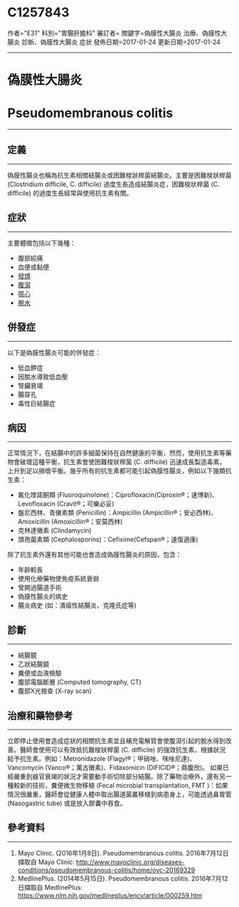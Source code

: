 # C1257843
作者="E31"
科別="胃腸肝膽科"
審訂者=
關鍵字=偽膜性大腸炎 治療、偽膜性大腸炎 診断、偽膜性大腸炎 症状
發佈日期=2017-01-24
更新日期=2017-01-24

----------
# 偽膜性大腸炎
# Pseudomembranous colitis
----------
## 定義
----------

偽膜性腸炎也稱為抗生素相關結腸炎或困難梭狀桿菌結腸炎。主要是困難梭狀桿菌 (Clostridium difficile, C. difficile) 過度生長造成結腸炎症，困難梭狀桿菌 (C. difficile) 的過度生長經常與使用抗生素有關。

## 症狀
----------

主要體徵包括以下幾種：

- 腹部絞痛
- 血便或黏便
- [發燒](C0015967)
- [腹瀉](C0011991-01)
- [噁心](C0027497)
- [脫水](C0011175)
## 併發症
----------

以下是偽膜性腸炎可能的併發症：

- 低血鉀症
- 因脫水導致低血壓
- 腎臟衰竭
- 腸穿孔
- 毒性巨結腸症
## 病因
----------

正常情況下，在結腸中的許多細菌保持在自然健康的平衡，然而，使用抗生素等藥物會破壞這種平衡，抗生素會使困難梭狀桿菌 (C. difficile) 迅速成長製造毒素，上升到足以損壞平衡。幾乎所有的抗生素都可能引起偽膜性腸炎，例如以下幾類抗生素：

- 氟化喹諾酮類 (Fluoroquinolone)：Ciprofloxacin(Ciproxin®；速博新)、Levofloxacin (Cravit®；可樂必妥)
- 盤尼西林、青黴素類 (Penicillin)：Ampicillin (Ampicillin®；安必西林)、Amoxicillin (Amoxicillin®；安莫西林)
- 克林達黴素 (Clindamycin)
- 頭孢菌素類 (Cephalosporins)：Cefixime(Cefspan®；速復適康)

除了抗生素外還有其他可能也會造成偽膜性腸炎的原因，包含：

- 年齡較長
- 使用化療藥物使免疫系統衰弱
- 曾開過腸道手術
- 偽膜性腸炎的病史
- 腸炎病史 (如：潰瘍性結腸炎、克隆氏症等)
## 診斷
----------
- 結腸鏡
- 乙狀結腸鏡
- 糞便或血液檢驗
- 腹部電腦斷層 (Computed tomography, CT) 
- 腹部X光檢查 (X-ray scan) 
## 治療和藥物參考
----------

立即停止使用會造成症狀的相關抗生素並且補充電解質會使腹瀉引起的脫水得到改善。醫師會使用可以有效抵抗難梭狀桿菌 (C. difficile) 的強效抗生素，根據狀況給予抗生素。例如：Metronidazole (Flagyl®；甲硝唑、咪唑尼達)、Vancomycin (Vanco®；萬古黴素)、Fidaxomicin (DIFICID®；鼎腹欣)。
如果已經嚴重到器官衰竭的狀況才需要動手術切除部分結腸。除了藥物治療外，還有另一種較新的技術，糞便微生物移植 (Fecal microbial transplantation, FMT )：如果情況很嚴重，醫師會從健康人體中取出腸道菌叢移植到病患身上，可能透過鼻胃管 (Nasogastric tube) 或是放入膠囊中吞食。

## 參考資料
----------
1. Mayo Clinic. (2016年1月8日). Pseudomembranous colitis. 2016年7月12日擷取自 Mayo Clinic:
  http://www.mayoclinic.org/diseases-conditions/pseudomembranous-colitis/home/ovc-20169329
2. MedlinePlus. (2014年5月15日). Pseudomembranous colitis. 2016年7月12日擷取自 MedlinePlus: 
  https://www.nlm.nih.gov/medlineplus/ency/article/000259.htm

